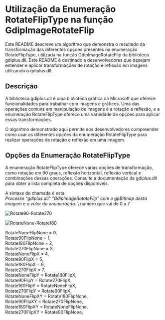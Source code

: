 # Utilização da Enumeração RotateFlipType na função GdipImageRotateFlip 

Este README descreve um algoritmo que demonstra o resultado da transformação das diferentes opções presentes na enumeração RotateFlipType, 
utilizada na função GdipImageRotateFlip da biblioteca gdiplus.dll. 
Este README é destinado a desenvolvedores que desejam entender e aplicar transformações de rotação e reflexão em imagens utilizando o gdiplus.dll.

## Descrição
A biblioteca gdiplus.dll é uma biblioteca gráfica da Microsoft que oferece funcionalidades para trabalhar com imagens e gráficos. 
Uma das operações comuns em manipulação de imagens é a rotação e reflexão,
e a enumeração RotateFlipType oferece uma variedade de opções para aplicar essas transformações.

O algoritmo demonstrado aqui permite aos desenvolvedores compreender como usar as diferentes opções da enumeração RotateFlipType para realizar operações de rotação e reflexão em uma imagem.

## Opções da Enumeração RotateFlipType
A enumeração RotateFlipType oferece várias opções de transformação, como
rotação em 90 graus, 
reflexão horizontal, 
reflexão vertical 
e combinações dessas operações. 
Consulte a documentação da gdiplus.dll para obter a lista completa de opções disponíveis.

A sintaxe de chamada é esta  
_Processe "gdiplus.dll" "GdipImageRotateFlip" com_ 
  _o gpBitmap desta imagem_ e 
  _o valor da enumeração._ \ número que vai de 0 a 7

<p>
<img src="https://github.com/elenderg/Portugues-Puro/blob/77ec44b2bc042a1e2e7044b74689d0837c62b653/recursos/algoritmos%20para%20teste%20-%20n%C3%A3o%20alterar/CEL/RotateFlip/Rotate90-Rotate270.png" alt="Rotate90-Rotate270" > </p><p>
<img src="https://github.com/elenderg/Portugues-Puro/blob/77ec44b2bc042a1e2e7044b74689d0837c62b653/recursos/algoritmos%20para%20teste%20-%20n%C3%A3o%20alterar/CEL/RotateFlip/RotateNone-Rotate180.png" alt="RotateNone-Rotate180" >
 </p>


RotateNoneFlipNone = 0,  
Rotate90FlipNone = 1,  
Rotate180FlipNone = 2,  
Rotate270FlipNone = 3,  
RotateNoneFlipX = 4,  
Rotate90FlipX = 5,  
Rotate180FlipX = 6,  
Rotate270FlipX = 7,  
RotateNoneFlipY = Rotate180FlipX,  
Rotate90FlipY = Rotate270FlipX,  
Rotate180FlipY = RotateNoneFlipX,  
Rotate270FlipY = Rotate90FlipX,  
RotateNoneFlipXY = Rotate180FlipNone,  
Rotate90FlipXY = Rotate270FlipNone,  
Rotate180FlipXY = RotateNoneFlipNone,  
Rotate270FlipXY = Rotate90FlipNone,  
